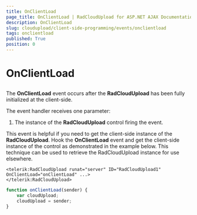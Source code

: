 ```yaml
---
title: OnClientLoad
page_title: OnClientLoad | RadCloudUpload for ASP.NET AJAX Documentation
description: OnClientLoad
slug: cloudupload/client-side-programming/events/onclientload
tags: onclientload
published: True
position: 0
---
```


# OnClientLoad



## 

The **OnClientLoad** event occurs after the **RadCloudUpload** has been fully initialized at the client-side.

The event handler receives one parameter:

1. The instance of the **RadCloudUpload** control firing the event.

This event is helpful if you need to get the client-side instance of the **RadCloudUpload**. Hook the **OnClientLoad** event and get the client-side instance of the control as demonstrated in the example below. This technique can be used to retrieve the RadCloudUpload instance for use elsewhere.

````ASP.NET
<telerik:RadCloudUpload runat="server" ID="RadCloudUpload1" OnClientLoad="onClientLoad" ...>
</telerik:RadCloudUpload>
````


````JavaScript
function onClientLoad(sender) {
	var cloudUpload;
	cloudUpload = sender;
}
````



